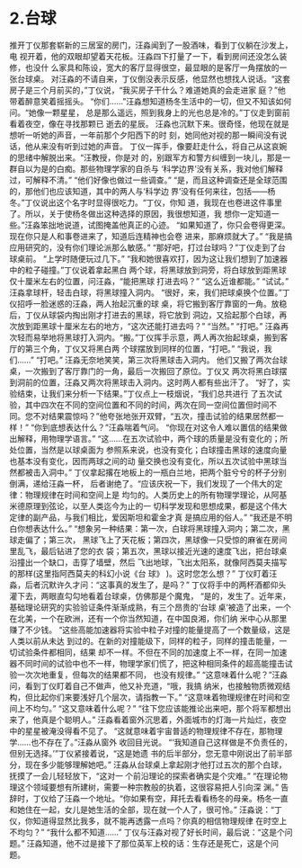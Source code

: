 # 2.台球

推开丁仪那套崭新的三居室的房门，汪淼闻到了一股酒味，看到丁仪躺在沙发上，电 视开着，他的双眼却望着天花板。汪淼四下打量了一下，看到房间还没怎么装修，也没什 么家具和陈设，宽大的客厅显得很空，最显眼的是客厅一角摆放的一张台球桌。 对汪淼的不请自来，丁仪倒没表示反感，他显然也想找人说话。“这套房子是三个月前买的，”丁仪说，“我买房子干什么？难道她真的会走进家 庭？”他带着醉意笑着摇摇头。 “你们……”汪淼想知道杨冬生活中的一切，但又不知该如何问。“她像一颗星星， 总是那么遥远，照到我身上的光也总是冷的。”丁仪走到窗前看着夜空，像在寻找那颗已 逝去的星辰。 汪淼也沉默下来。很奇怪，他现在就是想听一听她的声音，一年前那个夕阳西下的时 刻，她同他对视的那一瞬间没有说话，他从来没有听到过她的声音。 丁仪一挥手，像要赶走什么，将自己从这哀婉的思绪中解脱出来。“汪教授，你是对 的，别跟军方和警方纠缠到一块儿，那是一群自以为是的白痴。那些物理学家的自杀与 ‘科学边界’没有关系，我对他们解释过，可解释不清。” “他们好像也做过一些调查。” “是，而且这种调查还是全球范围的，那他们也应该知道，其中的两人与‘科学边 界’没有任何来往，包括——杨冬。”丁仪说出这个名字时显得很吃力。“丁仪，你知 道，我现在也卷进这件事里了。所以，关于使杨冬做出这种选择的原因，我很想知道，我 想你一定知道一些。”汪淼笨拙地说道，试图掩盖他真正的心迹。 “如果知道了，你只会卷得更深。现在你只是人和事卷进来了，知道后连精神也会卷 进来，那麻烦就大了。” “我是搞应用研究的，没有你们理论派那么敏感。” “那好吧，打过台球吗？”丁仪走到了台球桌前。 “上学时随便玩过几下。” “我和她很喜欢打，因为这让我们想到了加速器中的粒子碰撞。”丁仪说着拿起黑白 两个球，将黑球放到洞旁，将白球放到距黑球仅十厘米左右的位置，问汪淼，“能把黑球 打进去吗？” “这么近谁都能。” “试试。” 汪淼拿球杆，轻击白球，将黑球撞入洞内。 “很好，来，我们把球桌换个位置。”丁仪招呼一脸迷惑的汪淼，两人抬起沉重的球 桌，将它搬到客厅靠窗的一角。放稳后，丁仪从球袋内掏出刚才打进去的黑球，将它放到 洞边，又拾起那个白球，再次放到距黑球十厘米左右的地方，“这次还能打进去吗？” “当然。” “打吧。” 汪淼再次轻而易举地将黑球打入洞内。“搬。”丁仪挥手示意，两人再次抬起球桌，搬到客厅的第三个角，丁仪又将黑白两 个球摆放到同样的位置，“打吧。” “我说，我们……” “打吧。” 汪淼无奈地笑笑，第三次将黑球击入洞内。 他们又搬了两次台球桌，一次搬到了客厅靠门的一角，最后一次搬回了原位。丁仪又 两次将黑白球摆到洞前的位置，汪淼又两次将黑球击入洞内。这时两人都有些出汗了。 “好了，实验结束，让我们来分析一下结果。”丁仪点上一枝烟说，“我们总共进行 了五次试验，其中四次在不同的空间位置和不同的时间，两次在同一空间位置但时间不 同。您不对结果震惊吗？”他夸张地张开双臂，“五次，撞击试验的结果居然都一样！” “你到底想表达什么？”汪淼喘着气问。 “你现在对这令人难以置信的结果做出解释，用物理学语言。” “这……在五次试验中，两个球的质量是没有变化的；所处位置，当然是以球桌面为 参照系来说，也没有变化；白球撞击黑球的速度向量也基本没有变化，因而两球之间的动 量交换也没有变化，所以五次试验中黑球当然都被击入洞中。” 丁仪拿起撂在地板上的一瓶白兰地，把两个脏兮兮的杯子分别倒满，递给汪淼一杯， 后者谢绝了。“应该庆祝一下，我们发现了一个伟大的定律：物理规律在时间和空间上是 均匀的。人类历史上的所有物理学理论，从阿基米德原理到弦论，以至人类迄今为止的一 切科学发现和思想成果，都是这个伟大定律的副产品，与我们相比，爱因斯坦和霍金才真 是搞应用的俗人。” “我还是不明白你想表达什么。” “想象另一种结果：第一次，白球将黑球撞入洞内；第二次，黑球走偏了；第三次， 黑球飞上了天花板；第四次，黑球像一只受惊的麻雀在房间里乱飞，最后钻进了您的衣 袋；第五次，黑球以接近光速的速度飞出，把台球桌沿撞出一个缺口，击穿了墙壁，然后 飞出地球，飞出太阳系，就像阿西莫夫描写的那样\(这里指阿西莫夫的科幻小说《台 球》 \)。这时您怎么想？” 丁仪盯着汪淼，后者沉默许久才问：“这事真的发生了，是吗？” 丁仪将手中的两杯酒都仰头灌下去，两眼直勾勾地看着台球桌，仿佛那是个魔鬼， “是的，发生了。近年来，基础理论研究的实验验证条件渐渐成熟，有三个昂贵的‘台球 桌’被造了出来，一个在北美，一个在欧洲，还有一个你当然知道，在中国良湘，你们纳 米中心从那里赚了不少钱。 “这些高能加速器将实验中粒子对撞的能量提高了一个数量级，这是人类以前从未达 到过的。在新的对撞能级下，同样的粒子，同样的撞击能量，一切试验条件都相同，结果 却不一样。不但在不同的加速度上不一样，在同一加速器不同时间的试验中也不一样，物理学家们慌了，把这种相同条件的超高能撞击试验一次次地重复，但每次的结果都不同， 也没有规律。” “这意味着什么呢？”汪淼问，看到丁仪盯着自己不做声，他又补充道，“哦，我搞 纳米，也接触物质微观结构，但比起你们来要浅好几个层次，请指教一下。” “这意味着物理规律在时间和空间上不均匀。” “这又意味着什么呢？” “往下您应该能推论出来吧，那个将军都想出来了，他真是个聪明人。” 汪淼看着窗外沉思着，外面城市的灯海一片灿烂，夜空中的星星被淹没得看不见了。 “这就意味着宇宙普适的物理规律不存在，那物理学……也不存在了。”汪淼从窗外 收回目光说。 “‘我知道自己这样做是不负责任的，但别无选择。’”丁仪紧接着说，“这是她遗 书的后半部分，您无意中刚说出了前半部分，现在多少能够理解她吧。” 汪淼从台球桌上拿起刚才他打过五次的那个白球，抚摸了一会儿轻轻放下，“这对一 个前沿理论的探索者确实是个灾难。” “在理论物理这个领域要想有所建树，需要一种宗教般的执着，这很容易把人引向深 渊。” 告辞时，丁仪给了汪淼一个地址。“你如果有空，拜托去看看杨冬的母亲。杨冬一直 和她住在一起，女儿是她生活的全部，现在就一个人了，很可怜。” 汪淼说：“丁仪，你知道得显然比我多，就不能再透露一点吗？你真的相信物理规律 在时空上不均匀？” “我什么都不知道……” 丁仪与汪淼对视了好长时间，最后说：“这是个问题。” 汪淼知道，他不过是接下了那位英军上校的话：生存还是死亡，这是个问题。


